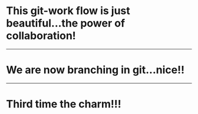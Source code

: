 # This git-work flow is just beautiful...the power of collaboration!
---
# We are now branching in git...nice!!
---
# Third time the charm!!!
